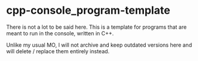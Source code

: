 # cpp-console_program-template
There is not a lot to be said here.
This is a template for programs that are meant to run in the console, written in C++.

Unlike my usual MO, I will not archive and keep outdated versions here and will delete / replace them entirely instead.
